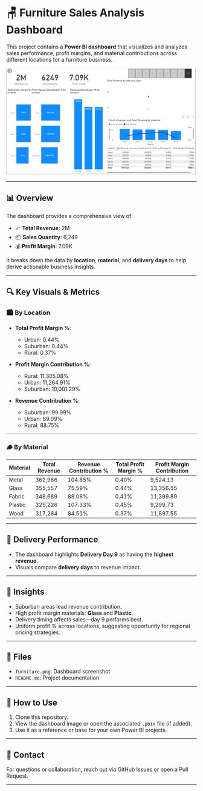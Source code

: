 # 🪑 Furniture Sales Analysis Dashboard

This project contains a **Power BI dashboard** that visualizes and analyzes sales performance, profit margins, and material contributions across different locations for a furniture business.

![Dashboard Screenshot](furniture.png)

---

## 📊 Overview

The dashboard provides a comprehensive view of:

- 📈 **Total Revenue**: 2M  
- 📦 **Sales Quantity**: 6,249  
- 💰 **Profit Margin**: 7.09K  

It breaks down the data by **location**, **material**, and **delivery days** to help derive actionable business insights.

---

## 🔍 Key Visuals & Metrics

### 🏙️ By Location
- **Total Profit Margin %**:
  - Urban: 0.44%
  - Suburban: 0.44%
  - Rural: 0.37%
  
- **Profit Margin Contribution %**:
  - Rural: 11,305.08%
  - Urban: 11,264.91%
  - Suburban: 10,001.29%

- **Revenue Contribution %**:
  - Suburban: 99.99%
  - Urban: 89.09%
  - Rural: 88.75%

---

### 🪵 By Material

| Material | Total Revenue | Revenue Contribution % | Total Profit Margin % | Profit Margin Contribution |
|----------|----------------|--------------------------|-------------------------|------------------------------|
| Metal    | 362,966        | 104.85%                  | 0.40%                  | 9,524.13                     |
| Glass    | 355,557        | 75.59%                   | 0.44%                  | 13,356.55                    |
| Fabric   | 348,689        | 88.08%                   | 0.41%                  | 11,399.89                    |
| Plastic  | 329,226        | 107.33%                  | 0.45%                  | 9,299.73                     |
| Wood     | 317,284        | 84.51%                   | 0.37%                  | 11,897.55                    |

---

## 🚚 Delivery Performance

- The dashboard highlights **Delivery Day 9** as having the **highest revenue**.
- Visuals compare **delivery days** to revenue impact.

---

## 🧠 Insights

- Suburban areas lead revenue contribution.
- High profit margin materials: **Glass** and **Plastic**.
- Delivery timing affects sales—day 9 performs best.
- Uniform profit % across locations, suggesting opportunity for regional pricing strategies.

---

## 📂 Files

- `furniture.png`: Dashboard screenshot
- `README.md`: Project documentation

---

## 🚀 How to Use

1. Clone this repository.
2. View the dashboard image or open the associated `.pbix` file (if added).
3. Use it as a reference or base for your own Power BI projects.

---

## 📧 Contact

For questions or collaboration, reach out via GitHub Issues or open a Pull Request.

---





